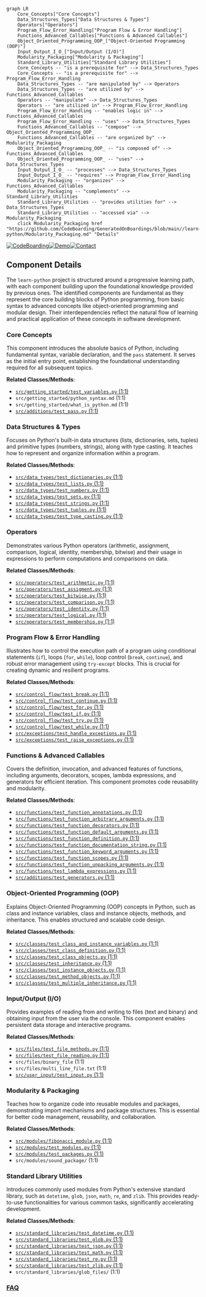 ```mermaid
graph LR
    Core_Concepts["Core Concepts"]
    Data_Structures_Types["Data Structures & Types"]
    Operators["Operators"]
    Program_Flow_Error_Handling["Program Flow & Error Handling"]
    Functions_Advanced_Callables["Functions & Advanced Callables"]
    Object_Oriented_Programming_OOP_["Object-Oriented Programming (OOP)"]
    Input_Output_I_O_["Input/Output (I/O)"]
    Modularity_Packaging["Modularity & Packaging"]
    Standard_Library_Utilities["Standard Library Utilities"]
    Core_Concepts -- "is a prerequisite for" --> Data_Structures_Types
    Core_Concepts -- "is a prerequisite for" --> Program_Flow_Error_Handling
    Data_Structures_Types -- "are manipulated by" --> Operators
    Data_Structures_Types -- "are utilized by" --> Functions_Advanced_Callables
    Operators -- "manipulate" --> Data_Structures_Types
    Operators -- "are utilized in" --> Program_Flow_Error_Handling
    Program_Flow_Error_Handling -- "enables logic in" --> Functions_Advanced_Callables
    Program_Flow_Error_Handling -- "uses" --> Data_Structures_Types
    Functions_Advanced_Callables -- "compose" --> Object_Oriented_Programming_OOP_
    Functions_Advanced_Callables -- "are organized by" --> Modularity_Packaging
    Object_Oriented_Programming_OOP_ -- "is composed of" --> Functions_Advanced_Callables
    Object_Oriented_Programming_OOP_ -- "uses" --> Data_Structures_Types
    Input_Output_I_O_ -- "processes" --> Data_Structures_Types
    Input_Output_I_O_ -- "requires" --> Program_Flow_Error_Handling
    Modularity_Packaging -- "organizes" --> Functions_Advanced_Callables
    Modularity_Packaging -- "complements" --> Standard_Library_Utilities
    Standard_Library_Utilities -- "provides utilities for" --> Data_Structures_Types
    Standard_Library_Utilities -- "accessed via" --> Modularity_Packaging
    click Modularity_Packaging href "https://github.com/CodeBoarding/GeneratedOnBoardings/blob/main//learn-python/Modularity_Packaging.md" "Details"
```
[![CodeBoarding](https://img.shields.io/badge/Generated%20by-CodeBoarding-9cf?style=flat-square)](https://github.com/CodeBoarding/GeneratedOnBoardings)[![Demo](https://img.shields.io/badge/Try%20our-Demo-blue?style=flat-square)](https://www.codeboarding.org/demo)[![Contact](https://img.shields.io/badge/Contact%20us%20-%20contact@codeboarding.org-lightgrey?style=flat-square)](mailto:contact@codeboarding.org)

## Component Details

The `learn-python` project is structured around a progressive learning path, with each component building upon the foundational knowledge provided by previous ones. The identified components are fundamental as they represent the core building blocks of Python programming, from basic syntax to advanced concepts like object-oriented programming and modular design. Their interdependencies reflect the natural flow of learning and practical application of these concepts in software development.

### Core Concepts
This component introduces the absolute basics of Python, including fundamental syntax, variable declaration, and the `pass` statement. It serves as the initial entry point, establishing the foundational understanding required for all subsequent topics.


**Related Classes/Methods**:

- <a href="https://github.com/trekhleb/learn-python/blob/master/src/getting_started/test_variables.py#L1-L1" target="_blank" rel="noopener noreferrer">`src/getting_started/test_variables.py` (1:1)</a>
- `src/getting_started/python_syntax.md` (1:1)
- `src/getting_started/what_is_python.md` (1:1)
- <a href="https://github.com/trekhleb/learn-python/blob/master/src/additions/test_pass.py#L1-L1" target="_blank" rel="noopener noreferrer">`src/additions/test_pass.py` (1:1)</a>


### Data Structures & Types
Focuses on Python's built-in data structures (lists, dictionaries, sets, tuples) and primitive types (numbers, strings), along with type casting. It teaches how to represent and organize information within a program.


**Related Classes/Methods**:

- <a href="https://github.com/trekhleb/learn-python/blob/master/src/data_types/test_dictionaries.py#L1-L1" target="_blank" rel="noopener noreferrer">`src/data_types/test_dictionaries.py` (1:1)</a>
- <a href="https://github.com/trekhleb/learn-python/blob/master/src/data_types/test_lists.py#L1-L1" target="_blank" rel="noopener noreferrer">`src/data_types/test_lists.py` (1:1)</a>
- <a href="https://github.com/trekhleb/learn-python/blob/master/src/data_types/test_numbers.py#L1-L1" target="_blank" rel="noopener noreferrer">`src/data_types/test_numbers.py` (1:1)</a>
- <a href="https://github.com/trekhleb/learn-python/blob/master/src/data_types/test_sets.py#L1-L1" target="_blank" rel="noopener noreferrer">`src/data_types/test_sets.py` (1:1)</a>
- <a href="https://github.com/trekhleb/learn-python/blob/master/src/data_types/test_strings.py#L1-L1" target="_blank" rel="noopener noreferrer">`src/data_types/test_strings.py` (1:1)</a>
- <a href="https://github.com/trekhleb/learn-python/blob/master/src/data_types/test_tuples.py#L1-L1" target="_blank" rel="noopener noreferrer">`src/data_types/test_tuples.py` (1:1)</a>
- <a href="https://github.com/trekhleb/learn-python/blob/master/src/data_types/test_type_casting.py#L1-L1" target="_blank" rel="noopener noreferrer">`src/data_types/test_type_casting.py` (1:1)</a>


### Operators
Demonstrates various Python operators (arithmetic, assignment, comparison, logical, identity, membership, bitwise) and their usage in expressions to perform computations and comparisons on data.


**Related Classes/Methods**:

- <a href="https://github.com/trekhleb/learn-python/blob/master/src/operators/test_arithmetic.py#L1-L1" target="_blank" rel="noopener noreferrer">`src/operators/test_arithmetic.py` (1:1)</a>
- <a href="https://github.com/trekhleb/learn-python/blob/master/src/operators/test_assigment.py#L1-L1" target="_blank" rel="noopener noreferrer">`src/operators/test_assigment.py` (1:1)</a>
- <a href="https://github.com/trekhleb/learn-python/blob/master/src/operators/test_bitwise.py#L1-L1" target="_blank" rel="noopener noreferrer">`src/operators/test_bitwise.py` (1:1)</a>
- <a href="https://github.com/trekhleb/learn-python/blob/master/src/operators/test_comparison.py#L1-L1" target="_blank" rel="noopener noreferrer">`src/operators/test_comparison.py` (1:1)</a>
- <a href="https://github.com/trekhleb/learn-python/blob/master/src/operators/test_identity.py#L1-L1" target="_blank" rel="noopener noreferrer">`src/operators/test_identity.py` (1:1)</a>
- <a href="https://github.com/trekhleb/learn-python/blob/master/src/operators/test_logical.py#L1-L1" target="_blank" rel="noopener noreferrer">`src/operators/test_logical.py` (1:1)</a>
- <a href="https://github.com/trekhleb/learn-python/blob/master/src/operators/test_membership.py#L1-L1" target="_blank" rel="noopener noreferrer">`src/operators/test_membership.py` (1:1)</a>


### Program Flow & Error Handling
Illustrates how to control the execution path of a program using conditional statements (`if`), loops (`for`, `while`), loop control (`break`, `continue`), and robust error management using `try-except` blocks. This is crucial for creating dynamic and resilient programs.


**Related Classes/Methods**:

- <a href="https://github.com/trekhleb/learn-python/blob/master/src/control_flow/test_break.py#L1-L1" target="_blank" rel="noopener noreferrer">`src/control_flow/test_break.py` (1:1)</a>
- <a href="https://github.com/trekhleb/learn-python/blob/master/src/control_flow/test_continue.py#L1-L1" target="_blank" rel="noopener noreferrer">`src/control_flow/test_continue.py` (1:1)</a>
- <a href="https://github.com/trekhleb/learn-python/blob/master/src/control_flow/test_for.py#L1-L1" target="_blank" rel="noopener noreferrer">`src/control_flow/test_for.py` (1:1)</a>
- <a href="https://github.com/trekhleb/learn-python/blob/master/src/control_flow/test_if.py#L1-L1" target="_blank" rel="noopener noreferrer">`src/control_flow/test_if.py` (1:1)</a>
- <a href="https://github.com/trekhleb/learn-python/blob/master/src/control_flow/test_try.py#L1-L1" target="_blank" rel="noopener noreferrer">`src/control_flow/test_try.py` (1:1)</a>
- <a href="https://github.com/trekhleb/learn-python/blob/master/src/control_flow/test_while.py#L1-L1" target="_blank" rel="noopener noreferrer">`src/control_flow/test_while.py` (1:1)</a>
- <a href="https://github.com/trekhleb/learn-python/blob/master/src/exceptions/test_handle_exceptions.py#L1-L1" target="_blank" rel="noopener noreferrer">`src/exceptions/test_handle_exceptions.py` (1:1)</a>
- <a href="https://github.com/trekhleb/learn-python/blob/master/src/exceptions/test_raise_exceptions.py#L1-L1" target="_blank" rel="noopener noreferrer">`src/exceptions/test_raise_exceptions.py` (1:1)</a>


### Functions & Advanced Callables
Covers the definition, invocation, and advanced features of functions, including arguments, decorators, scopes, lambda expressions, and generators for efficient iteration. This component promotes code reusability and modularity.


**Related Classes/Methods**:

- <a href="https://github.com/trekhleb/learn-python/blob/master/src/functions/test_function_annotations.py#L1-L1" target="_blank" rel="noopener noreferrer">`src/functions/test_function_annotations.py` (1:1)</a>
- <a href="https://github.com/trekhleb/learn-python/blob/master/src/functions/test_function_arbitrary_arguments.py#L1-L1" target="_blank" rel="noopener noreferrer">`src/functions/test_function_arbitrary_arguments.py` (1:1)</a>
- <a href="https://github.com/trekhleb/learn-python/blob/master/src/functions/test_function_decorators.py#L1-L1" target="_blank" rel="noopener noreferrer">`src/functions/test_function_decorators.py` (1:1)</a>
- <a href="https://github.com/trekhleb/learn-python/blob/master/src/functions/test_function_default_arguments.py#L1-L1" target="_blank" rel="noopener noreferrer">`src/functions/test_function_default_arguments.py` (1:1)</a>
- <a href="https://github.com/trekhleb/learn-python/blob/master/src/functions/test_function_definition.py#L1-L1" target="_blank" rel="noopener noreferrer">`src/functions/test_function_definition.py` (1:1)</a>
- <a href="https://github.com/trekhleb/learn-python/blob/master/src/functions/test_function_documentation_string.py#L1-L1" target="_blank" rel="noopener noreferrer">`src/functions/test_function_documentation_string.py` (1:1)</a>
- <a href="https://github.com/trekhleb/learn-python/blob/master/src/functions/test_function_keyword_arguments.py#L1-L1" target="_blank" rel="noopener noreferrer">`src/functions/test_function_keyword_arguments.py` (1:1)</a>
- <a href="https://github.com/trekhleb/learn-python/blob/master/src/functions/test_function_scopes.py#L1-L1" target="_blank" rel="noopener noreferrer">`src/functions/test_function_scopes.py` (1:1)</a>
- <a href="https://github.com/trekhleb/learn-python/blob/master/src/functions/test_function_unpacking_arguments.py#L1-L1" target="_blank" rel="noopener noreferrer">`src/functions/test_function_unpacking_arguments.py` (1:1)</a>
- <a href="https://github.com/trekhleb/learn-python/blob/master/src/functions/test_lambda_expressions.py#L1-L1" target="_blank" rel="noopener noreferrer">`src/functions/test_lambda_expressions.py` (1:1)</a>
- <a href="https://github.com/trekhleb/learn-python/blob/master/src/additions/test_generators.py#L1-L1" target="_blank" rel="noopener noreferrer">`src/additions/test_generators.py` (1:1)</a>


### Object-Oriented Programming (OOP)
Explains Object-Oriented Programming (OOP) concepts in Python, such as class and instance variables, class and instance objects, methods, and inheritance. This enables structured and scalable code design.


**Related Classes/Methods**:

- <a href="https://github.com/trekhleb/learn-python/blob/master/src/classes/test_class_and_instance_variables.py#L1-L1" target="_blank" rel="noopener noreferrer">`src/classes/test_class_and_instance_variables.py` (1:1)</a>
- <a href="https://github.com/trekhleb/learn-python/blob/master/src/classes/test_class_definition.py#L1-L1" target="_blank" rel="noopener noreferrer">`src/classes/test_class_definition.py` (1:1)</a>
- <a href="https://github.com/trekhleb/learn-python/blob/master/src/classes/test_class_objects.py#L1-L1" target="_blank" rel="noopener noreferrer">`src/classes/test_class_objects.py` (1:1)</a>
- <a href="https://github.com/trekhleb/learn-python/blob/master/src/classes/test_inheritance.py#L1-L1" target="_blank" rel="noopener noreferrer">`src/classes/test_inheritance.py` (1:1)</a>
- <a href="https://github.com/trekhleb/learn-python/blob/master/src/classes/test_instance_objects.py#L1-L1" target="_blank" rel="noopener noreferrer">`src/classes/test_instance_objects.py` (1:1)</a>
- <a href="https://github.com/trekhleb/learn-python/blob/master/src/classes/test_method_objects.py#L1-L1" target="_blank" rel="noopener noreferrer">`src/classes/test_method_objects.py` (1:1)</a>
- <a href="https://github.com/trekhleb/learn-python/blob/master/src/classes/test_multiple_inheritance.py#L1-L1" target="_blank" rel="noopener noreferrer">`src/classes/test_multiple_inheritance.py` (1:1)</a>


### Input/Output (I/O)
Provides examples of reading from and writing to files (text and binary) and obtaining input from the user via the console. This component enables persistent data storage and interactive programs.


**Related Classes/Methods**:

- <a href="https://github.com/trekhleb/learn-python/blob/master/src/files/test_file_methods.py#L1-L1" target="_blank" rel="noopener noreferrer">`src/files/test_file_methods.py` (1:1)</a>
- <a href="https://github.com/trekhleb/learn-python/blob/master/src/files/test_file_reading.py#L1-L1" target="_blank" rel="noopener noreferrer">`src/files/test_file_reading.py` (1:1)</a>
- `src/files/binary_file` (1:1)
- `src/files/multi_line_file.txt` (1:1)
- <a href="https://github.com/trekhleb/learn-python/blob/master/src/user_input/test_input.py#L1-L1" target="_blank" rel="noopener noreferrer">`src/user_input/test_input.py` (1:1)</a>


### Modularity & Packaging
Teaches how to organize code into reusable modules and packages, demonstrating import mechanisms and package structures. This is essential for better code management, reusability, and collaboration.


**Related Classes/Methods**:

- <a href="https://github.com/trekhleb/learn-python/blob/master/src/modules/fibonacci_module.py#L1-L1" target="_blank" rel="noopener noreferrer">`src/modules/fibonacci_module.py` (1:1)</a>
- <a href="https://github.com/trekhleb/learn-python/blob/master/src/modules/test_modules.py#L1-L1" target="_blank" rel="noopener noreferrer">`src/modules/test_modules.py` (1:1)</a>
- <a href="https://github.com/trekhleb/learn-python/blob/master/src/modules/test_packages.py#L1-L1" target="_blank" rel="noopener noreferrer">`src/modules/test_packages.py` (1:1)</a>
- `src/modules/sound_package/` (1:1)


### Standard Library Utilities
Introduces commonly used modules from Python's extensive standard library, such as `datetime`, `glob`, `json`, `math`, `re`, and `zlib`. This provides ready-to-use functionalities for various common tasks, significantly accelerating development.


**Related Classes/Methods**:

- <a href="https://github.com/trekhleb/learn-python/blob/master/src/standard_libraries/test_datetime.py#L1-L1" target="_blank" rel="noopener noreferrer">`src/standard_libraries/test_datetime.py` (1:1)</a>
- <a href="https://github.com/trekhleb/learn-python/blob/master/src/standard_libraries/test_glob.py#L1-L1" target="_blank" rel="noopener noreferrer">`src/standard_libraries/test_glob.py` (1:1)</a>
- <a href="https://github.com/trekhleb/learn-python/blob/master/src/standard_libraries/test_json.py#L1-L1" target="_blank" rel="noopener noreferrer">`src/standard_libraries/test_json.py` (1:1)</a>
- <a href="https://github.com/trekhleb/learn-python/blob/master/src/standard_libraries/test_math.py#L1-L1" target="_blank" rel="noopener noreferrer">`src/standard_libraries/test_math.py` (1:1)</a>
- <a href="https://github.com/trekhleb/learn-python/blob/master/src/standard_libraries/test_re.py#L1-L1" target="_blank" rel="noopener noreferrer">`src/standard_libraries/test_re.py` (1:1)</a>
- <a href="https://github.com/trekhleb/learn-python/blob/master/src/standard_libraries/test_zlib.py#L1-L1" target="_blank" rel="noopener noreferrer">`src/standard_libraries/test_zlib.py` (1:1)</a>
- `src/standard_libraries/glob_files/` (1:1)




### [FAQ](https://github.com/CodeBoarding/GeneratedOnBoardings/tree/main?tab=readme-ov-file#faq)